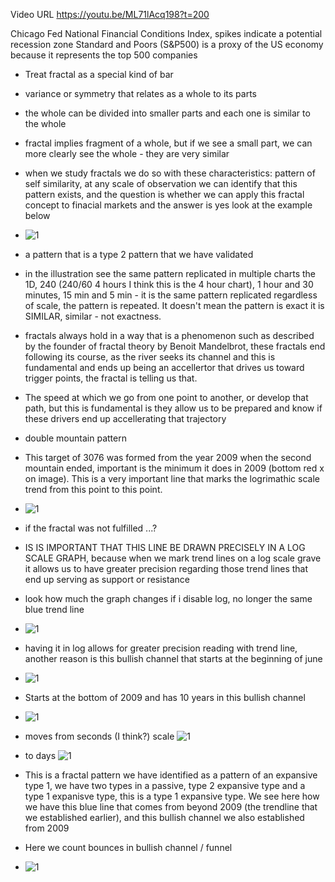 Video URL https://youtu.be/ML71lAcq198?t=200

Chicago Fed National Financial Conditions Index, spikes indicate a potential recession zone
Standard and Poors (S&P500) is a proxy of the US economy because it represents the top 500 companies

* Treat fractal as a special kind of bar
* variance or symmetry that relates as a whole to its parts
* the whole can be divided into smaller parts and each one is similar to the whole
* fractal implies fragment of a whole, but if we see a small part, we can more clearly see the whole - they are very similar
* when we study fractals we do so with these characteristics: pattern of self similarity, at any scale of observation we can identify that this pattern exists, and the question is whether we can apply this fractal concept to finacial markets and the answer is yes look at the example below
* ![1](https://imgur.com/OIzi4IT.png)
* a pattern that is a type 2 pattern that we have validated
* in the illustration see the same pattern replicated in multiple charts the 1D, 240 (240/60 4 hours I think this is the 4 hour chart), 1 hour and 30 minutes, 15 min and 5 min - it is the same pattern replicated regardless of scale, the pattern is repeated. It doesn't mean the pattern is exact it is SIMILAR, similar - not exactness.
* fractals always hold in a way that is a phenomenon such as described by the founder of fractal theory by Benoit Mandelbrot, these fractals end following its course, as the river seeks its channel and this is fundamental and ends up being an accellertor that drives us toward trigger points, the fractal is telling us that.
* The speed at which we go from one point to another, or develop that path, but this is fundamental is they allow us to be prepared and know if these drivers end up accellerating that trajectory 

* double mountain pattern
* This target of 3076 was formed from the year 2009 when the second mountain ended, important is the minimum it does in 2009 (bottom red x on image). This is a very important line that marks the logrimathic scale trend from this point to this point.
* ![1](https://imgur.com/rPRFj5o.png)
* if the fractal was not fulfilled ...?
* IS IS IMPORTANT THAT THIS LINE BE DRAWN PRECISELY IN A LOG SCALE GRAPH, because when we mark trend lines on a log scale grave it allows us to have greater precision regarding those trend lines that end up serving as support or resistance
* look how much the graph changes if i disable log, no longer the same blue trend line 
* ![1](https://imgur.com/U2cqKHr.png)
* having it in log allows for greater precision reading with trend line, another reason is this bullish channel that starts at the beginning of june
* ![1](https://imgur.com/wl3lh2V.png)
* Starts at the bottom of 2009 and has 10 years in this bullish channel
* ![1](https://imgur.com/VLfvL0T.png)
* moves from seconds (I think?) scale ![1](https://imgur.com/r0LQiFp.png)
* to days ![1](https://imgur.com/HY0rQCb.png)
* This is a fractal pattern we have identified as a pattern of an expansive type 1, we have two types in a passive, type 2 expansive type and a type 1 expanisve type, this is a type 1 expansive type. We see here how we have this blue line that comes from beyond 2009 (the trendline that we established earlier), and this bullish channel we also established from 2009
* Here we count bounces in bullish channel / funnel 
* ![1](https://imgur.com/nTszGDU.png)
